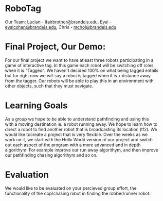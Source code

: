 # RoboTag
Our Team: Lucian - lfairbrother@brandeis.edu, Eyal - eyalcohen@brandeis.edu, Chris - mchoi@brandeis.edu

# Final Project, Our Demo:
For our final project we want to have atleast three robots participating
in a game of interactive tag. In this game each robot will be switching
off roles when it is "Tagged". We haven't decided 100% on what being
tagged entails but for right now we will say a robot is tagged when it 
is x distance away from the tagger. Our robots will be able to play this
in an environment with other objects, such that they must navigate. 

# Learning Goals
As a group we hope to be able to understand pathfinding and using this with
a moving destination ie. a robot running away. We hope to learn how to direct 
a robot to find another robot that is broadcasting its location (tf2). 
We would like tocreate a project that is very flexible. Over the weeks as we work
on it, we start with the Hello World version of our project and switch out each 
aspect of the program with a more advanced and in depth algorithym. For example 
improve our run away algorithym, and then improve our pathfinding chasing algorithym and so on.

# Evaluation
We would like to be evaluated on your percieved group effort, the functionality
of the cop/chasing robot in finding the robber/runner robot.



